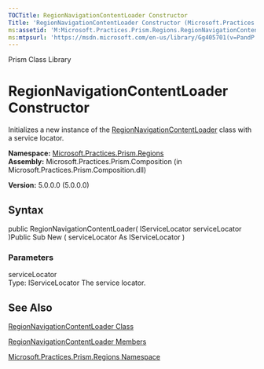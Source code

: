 ```yaml
---
TOCTitle: RegionNavigationContentLoader Constructor
Title: 'RegionNavigationContentLoader Constructor (Microsoft.Practices.Prism.Regions)'
ms:assetid: 'M:Microsoft.Practices.Prism.Regions.RegionNavigationContentLoader.\#ctor(Microsoft.Practices.ServiceLocation.IServiceLocator)'
ms:mtpsurl: 'https://msdn.microsoft.com/en-us/library/Gg405701(v=PandP.50)'
---
```


Prism Class Library

RegionNavigationContentLoader Constructor
=========================================

Initializes a new instance of the [RegionNavigationContentLoader](https://msdn.microsoft.com/t:microsoft.practices.prism.regions.regionnavigationcontentloader) class with a service locator.

**Namespace:** [Microsoft.Practices.Prism.Regions](https://msdn.microsoft.com/n:microsoft.practices.prism.regions)
**Assembly:** Microsoft.Practices.Prism.Composition (in Microsoft.Practices.Prism.Composition.dll)

**Version:** 5.0.0.0 (5.0.0.0)

## Syntax


<span id="syntaxToggle"></span>public RegionNavigationContentLoader( IServiceLocator serviceLocator )Public Sub New ( serviceLocator As IServiceLocator )

### Parameters

serviceLocator  
Type: IServiceLocator
The service locator.

See Also
--------


[RegionNavigationContentLoader Class](https://msdn.microsoft.com/t:microsoft.practices.prism.regions.regionnavigationcontentloader)

[RegionNavigationContentLoader Members](https://msdn.microsoft.com/allmembers.t:microsoft.practices.prism.regions.regionnavigationcontentloader)

[Microsoft.Practices.Prism.Regions Namespace](https://msdn.microsoft.com/n:microsoft.practices.prism.regions)
